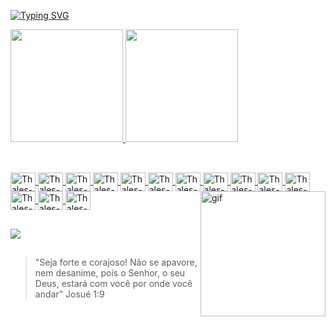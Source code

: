 <a href="https://git.io/typing-svg"><img src="https://readme-typing-svg.demolab.com?font=Jetbrains-Mono&pause=1000&color=777FFF&random=false&width=435&lines=Oi!+Meu+nome+%C3%A9+Thales!+" alt="Typing SVG" /></a>

<div>
  <a href="https://github.com/thalessz">
  <img height="180em" src="https://github-readme-stats.vercel.app/api?username=thalessz&theme=dark&show_icons=true&hide_border=true&count_private=true"/>
  <img height="180em" src="https://github-readme-stats.vercel.app/api/top-langs/?username=thalessz&theme=dark&show_icons=true&hide_border=true&layout=compact"/>
</div>
    
##

<div style="display: inline_block"><br>
<img align="center" alt="Thales-JS" height="30" width="40" src="https://cdn.jsdelivr.net/gh/devicons/devicon/icons/javascript/javascript-original.svg">
<img align="center" alt="Thales-NODE" height="30" width="40" src="https://cdn.jsdelivr.net/gh/devicons/devicon/icons/nodejs/nodejs-original.svg">
<img align="center" alt="Thales-PHP" height="30" width="40" src="https://cdn.jsdelivr.net/gh/devicons/devicon/icons/java/java-original.svg">
<img align="center" alt="Thales-PHP" height="30" width="40" src="https://cdn.jsdelivr.net/gh/devicons/devicon/icons/kotlin/kotlin-original.svg">
<img align="center" alt="Thales-PHP" height="30" width="40" src="https://cdn.jsdelivr.net/gh/devicons/devicon/icons/androidstudio/androidstudio-original.svg">
<img align="center" alt="Thales-PHP" height="30" width="40" src="https://cdn.jsdelivr.net/gh/devicons/devicon/icons/mysql/mysql-original.svg">
<img align="center" alt="Thales-PHP" height="30" width="40" src="https://cdn.jsdelivr.net/gh/devicons/devicon/icons/powershell/powershell-original.svg">
<img align="center" alt="Thales-PHP" height="30" width="40" src="https://cdn.jsdelivr.net/gh/devicons/devicon/icons/linux/linux-original.svg">
<img align="center" alt="Thales-PHP" height="30" width="40" src="https://cdn.jsdelivr.net/gh/devicons/devicon/icons/ubuntu/ubuntu-original.svg">
<img align="center" alt="Thales-PHP" height="30" width="40" src="https://cdn.jsdelivr.net/gh/devicons/devicon/icons/archlinux/archlinux-original.svg">
  <img align="center" alt="Thales-PHP" height="30" width="40" src="https://cdn.jsdelivr.net/gh/devicons/devicon/icons/fedora/fedora-original.svg">
<img align="center" alt="Thales-PHP" height="30" width="40" src="https://cdn.jsdelivr.net/gh/devicons/devicon/icons/python/python-original.svg">
<img align="center" alt="Thales-PHP" height="30" width="40" src="https://cdn.jsdelivr.net/gh/devicons/devicon/icons/flask/flask-original.svg">
<img align="center" alt="Thales-PHP" height="30" width="40" src="https://cdn.jsdelivr.net/gh/devicons/devicon/icons/git/git-original.svg">
<img align="right" alt="gif" height="200" widht="150" src="https://i.pinimg.com/originals/e0/a8/86/e0a8869f640eb4c43aeb1b49d02fdab5.gif">
  
</div>

##

<a href= "mailto:o.thales1904@gmail.com"><img src="https://img.shields.io/badge/Gmail-D14836?style=for-the-badge&logo=gmail&logoColor=white " target="_blank"></a>

##

>"Seja forte e corajoso! Não se apavore, nem desanime, pois o Senhor, o seu Deus, estará com você por onde você andar"
Josué 1:9

<!--
**thalessz/thalessz** is a ✨ _special_ ✨ repository because its `README.md` (this file) appears on your GitHub profile.

Here are some ideas to get you started:

- 🔭 I’m currently working on ...
- 🌱 I’m currently learning ...
- 👯 I’m looking to collaborate on ...
- 🤔 I’m looking for help with ...
- 💬 Ask me about ...
- 📫 How to reach me: ...
- 😄 Pronouns: ...
- ⚡ Fun fact: ...
-->
